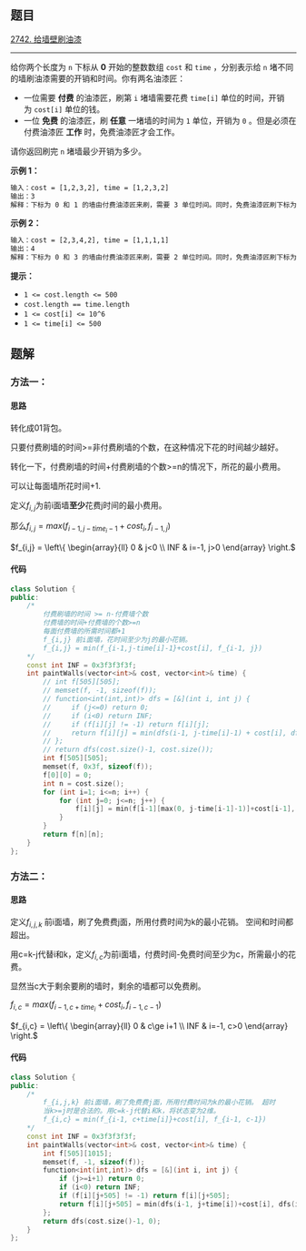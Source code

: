 ## 题目

[2742. 给墙壁刷油漆](https://leetcode.cn/problems/painting-the-walls/)

---

给你两个长度为 `n` 下标从 **0** 开始的整数数组 `cost` 和 `time` ，分别表示给 `n` 堵不同的墙刷油漆需要的开销和时间。你有两名油漆匠：

-   一位需要 **付费** 的油漆匠，刷第 `i` 堵墙需要花费 `time[i]` 单位的时间，开销为 `cost[i]` 单位的钱。
-   一位 **免费** 的油漆匠，刷 **任意** 一堵墙的时间为 `1` 单位，开销为 `0` 。但是必须在付费油漆匠 **工作** 时，免费油漆匠才会工作。

请你返回刷完 `n` 堵墙最少开销为多少。

  

**示例 1：**

```txt
输入：cost = [1,2,3,2], time = [1,2,3,2]
输出：3
解释：下标为 0 和 1 的墙由付费油漆匠来刷，需要 3 单位时间。同时，免费油漆匠刷下标为 2 和 3 的墙，需要 2 单位时间，开销为 0 。总开销为 1 + 2 = 3 。
```

**示例 2：**

```txt
输入：cost = [2,3,4,2], time = [1,1,1,1]
输出：4
解释：下标为 0 和 3 的墙由付费油漆匠来刷，需要 2 单位时间。同时，免费油漆匠刷下标为 1 和 2 的墙，需要 2 单位时间，开销为 0 。总开销为 2 + 2 = 4 。
```
  

**提示：**

-   `1 <= cost.length <= 500`
-   `cost.length == time.length`
-   `1 <= cost[i] <= 10^6`
-   `1 <= time[i] <= 500`

  

## 题解

### 方法一：

#### 思路

转化成01背包。

只要付费刷墙的时间>=非付费刷墙的个数，在这种情况下花的时间越少越好。

转化一下，付费刷墙的时间+付费刷墙的个数>=n的情况下，所花的最小费用。

可以让每面墙所花时间+1.

定义$f_{i,j}$为前i面墙**至少**花费j时间的最小费用。

那么$f_{i,j} = max(f_{i-1, j-time_i-1}+cost_i, f_{i-1, j})$

$f_{i,j} = \left\{ \begin{array}{ll}
0 & j<0 \\
INF & i=-1, j>0
\end{array} \right.$

#### 代码

```cpp
class Solution {
public:
    /*
        付费刷墙的时间 >= n-付费墙个数
        付费墙的时间+付费墙的个数>=n
        每面付费墙的所需时间都+1
        f_{i,j} 前i面墙，花时间至少为j的最小花销。
        f_{i,j} = min(f_{i-1,j-time[i]-1}+cost[i], f_{i-1, j})
    */
    const int INF = 0x3f3f3f3f;
    int paintWalls(vector<int>& cost, vector<int>& time) {
        // int f[505][505];
        // memset(f, -1, sizeof(f));
        // function<int(int,int)> dfs = [&](int i, int j) {
        //     if (j<=0) return 0;
        //     if (i<0) return INF;
        //     if (f[i][j] != -1) return f[i][j];
        //     return f[i][j] = min(dfs(i-1, j-time[i]-1) + cost[i], dfs(i-1, j));
        // };
        // return dfs(cost.size()-1, cost.size());
        int f[505][505];
        memset(f, 0x3f, sizeof(f));
        f[0][0] = 0;
        int n = cost.size();
        for (int i=1; i<=n; i++) {
            for (int j=0; j<=n; j++) {
                f[i][j] = min(f[i-1][max(0, j-time[i-1]-1)]+cost[i-1], f[i-1][j]);
            }
        }
        return f[n][n];
    }
};
```
### 方法二：

#### 思路

定义$f_{i,j,k}$ 前i面墙，刷了免费费j面，所用付费时间为k的最小花销。 空间和时间都超出。

用c=k-j代替i和k，定义$f_{i,c}$为前i面墙，付费时间-免费时间至少为c，所需最小的花费。

显然当c大于剩余要刷的墙时，剩余的墙都可以免费刷。

$f_{i,c} = max(f_{i-1, c+time_i}+cost_i, f_{i-1, c-1})$

$f_{i,c} = \left\{ \begin{array}{ll} 0 & c\ge i+1 \\ INF & i=-1, c>0 \end{array} \right.$

#### 代码

```cpp
class Solution {
public:
    /*
        f_{i,j,k} 前i面墙，刷了免费费j面，所用付费时间为k的最小花销。 超时
        当k>=j时是合法的。用c=k-j代替i和k，将状态变为2维。
        f_{i,c} = min(f_{i-1, c+time[i]}+cost[i], f_{i-1, c-1})
    */
    const int INF = 0x3f3f3f3f;
    int paintWalls(vector<int>& cost, vector<int>& time) {
        int f[505][1015];
        memset(f, -1, sizeof(f));
        function<int(int,int)> dfs = [&](int i, int j) {
            if (j>=i+1) return 0;
            if (i<0) return INF;
            if (f[i][j+505] != -1) return f[i][j+505];
            return f[i][j+505] = min(dfs(i-1, j+time[i])+cost[i], dfs(i-1, j-1));
        };
        return dfs(cost.size()-1, 0);
    }
};
```
